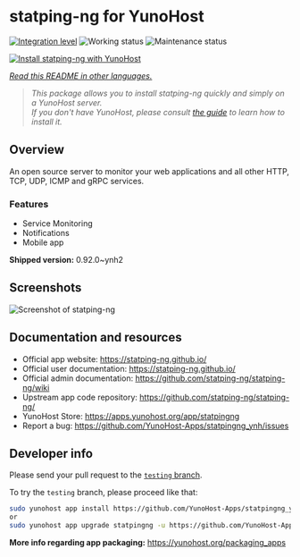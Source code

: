 <!--
N.B.: This README was automatically generated by <https://github.com/YunoHost/apps/tree/master/tools/readme_generator>
It shall NOT be edited by hand.
-->

# statping-ng for YunoHost

[![Integration level](https://apps.yunohost.org/badge/integration/statpingng)](https://ci-apps.yunohost.org/ci/apps/statpingng/)
![Working status](https://apps.yunohost.org/badge/state/statpingng)
![Maintenance status](https://apps.yunohost.org/badge/maintained/statpingng)

[![Install statping-ng with YunoHost](https://install-app.yunohost.org/install-with-yunohost.svg)](https://install-app.yunohost.org/?app=statpingng)

*[Read this README in other languages.](./ALL_README.md)*

> *This package allows you to install statping-ng quickly and simply on a YunoHost server.*  
> *If you don't have YunoHost, please consult [the guide](https://yunohost.org/install) to learn how to install it.*

## Overview

An open source server to monitor your web applications and all other HTTP, TCP, UDP, ICMP and gRPC services.

### Features

- Service Monitoring
- Notifications
- Mobile app


**Shipped version:** 0.92.0~ynh2

## Screenshots

![Screenshot of statping-ng](./doc/screenshots/statping.png)

## Documentation and resources

- Official app website: <https://statping-ng.github.io/>
- Official user documentation: <https://statping-ng.github.io/>
- Official admin documentation: <https://github.com/statping-ng/statping-ng/wiki>
- Upstream app code repository: <https://github.com/statping-ng/statping-ng/>
- YunoHost Store: <https://apps.yunohost.org/app/statpingng>
- Report a bug: <https://github.com/YunoHost-Apps/statpingng_ynh/issues>

## Developer info

Please send your pull request to the [`testing` branch](https://github.com/YunoHost-Apps/statpingng_ynh/tree/testing).

To try the `testing` branch, please proceed like that:

```bash
sudo yunohost app install https://github.com/YunoHost-Apps/statpingng_ynh/tree/testing --debug
or
sudo yunohost app upgrade statpingng -u https://github.com/YunoHost-Apps/statpingng_ynh/tree/testing --debug
```

**More info regarding app packaging:** <https://yunohost.org/packaging_apps>
